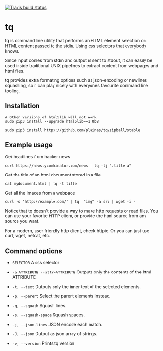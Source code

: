 [![Travis build status](https://travis-ci.org/plainas/tq.svg?branch=master)](https://travis-ci.org/plainas/tq)

# tq

tq is command line utility  that performs an HTML element selection on HTML content passed to the stdin. Using css selectors that everybody knows.

Since input comes from stdin and output is sent to stdout, it can easily be used inside traditional UNIX pipelines to extract content from webpages and html files.

tq provides extra formating options such as json-encoding or newlines squashing, so it can play nicely with everyones favourite command line tooling.


## Installation

	# Other versions of html5lib will not work
	sudo pip3 install --upgrade html5lib==1.0b8

	sudo pip3 install https://github.com/plainas/tq/zipball/stable

## Example usage

Get headlines from hacker news

	curl https://news.ycombinator.com/news | tq -tj ".title a"

Get the title of an html document stored in a file

	cat mydocument.html | tq -t title

Get all the images from a webpage

	curl -s 'http://example.com/' | tq  "img" -a src | wget -i -


Notice that tq doesn't provide a way to make http requests or read files. You can use your favorite HTTP client, or provide the html source from any source you want.

For a modern, user friendly http client, check httpie. Or you can just use curl, wget, netcat, etc.

## Command options

  * `SELECTOR`
    A css selector

  * `-a ATTRIBUTE --attr=ATTRIBUTE`
    Outputs only the contents of the html ATTRIBUTE.

  * `-t, --text`
    Outputs only the inner text of the selected elements.
  
  * `-p, --parent`
    Select the parent elements instead.

  * `-q, --squash`
    Squash lines.

  * `-s, --squash-space`
    Squash spaces.

  * `-j, --json-lines`
    JSON encode each match.

  * `-J, --json`
    Output as json array of strings.

  * `-v, --version`
    Prints tq version
